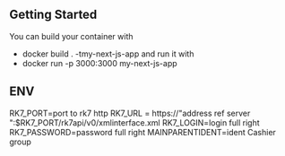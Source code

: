 ## Getting Started

You can build your container with

-   docker build . -tmy-next-js-app
    and run it with
-   docker run -p 3000:3000 my-next-js-app

## ENV

RK7_PORT=port to rk7 http
RK7_URL = https://"address ref server ":$RK7_PORT/rk7api/v0/xmlinterface.xml
RK7_LOGIN=login full right
RK7_PASSWORD=password full right
MAINPARENTIDENT=ident Cashier group
